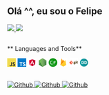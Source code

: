 ## Olá ^^, eu sou o Felipe

 <div>
 <a href="https://github.com/Ephiljp">
  <img height="180em" style="max-width:50%" src="https://github-readme-stats.vercel.app/api?username=Ephiljp&show_icons=true&theme=dark&include_all_commits=true&count_private=true"/>
  <img height="180em" src="https://github-readme-stats.vercel.app/api/top-langs/?username=Ephiljp&layout=compact&langs_count=7&theme=dark"/></a>
</div>

##

 ** Languages and Tools**

<code><img height="20" src="https://raw.githubusercontent.com/github/explore/80688e429a7d4ef2fca1e82350fe8e3517d3494d/topics/javascript/javascript.png"></code>
<code><img height="20" src="https://raw.githubusercontent.com/github/explore/80688e429a7d4ef2fca1e82350fe8e3517d3494d/topics/typescript/typescript.png"></code>
<code><img height="20" src="https://raw.githubusercontent.com/github/explore/80688e429a7d4ef2fca1e82350fe8e3517d3494d/topics/angular/angular.png"></code>
<code><img height="20" src="https://raw.githubusercontent.com/github/explore/80688e429a7d4ef2fca1e82350fe8e3517d3494d/topics/nodejs/nodejs.png"></code>
<code><img height="20" src="https://raw.githubusercontent.com/github/explore/80688e429a7d4ef2fca1e82350fe8e3517d3494d/topics/csharp/csharp.png"></code>
<code><img height="20" src="https://raw.githubusercontent.com/github/explore/80688e429a7d4ef2fca1e82350fe8e3517d3494d/topics/firebase/firebase.png"></code>
<code><img height="20" src="https://raw.githubusercontent.com/github/explore/80688e429a7d4ef2fca1e82350fe8e3517d3494d/topics/git/git.png"></code>
<code><img height="20" src="https://raw.githubusercontent.com/github/explore/80688e429a7d4ef2fca1e82350fe8e3517d3494d/topics/arduino/arduino.png"></code>

##
 <a href="https://github.com/Ephiljp">
<img alt="Github"  src="https://img.shields.io/badge/GitHub-%2312100E.svg?style=plastic&logo=github" style="max-width:100%;"> 
</a>

 <a href="https://www.facebook.com/felipe.hideo">
<img alt="Github"  src="https://img.shields.io/badge/Facebook-%2312100E.svg?style=plastic&logo=facebook&logoColor=white" style="max-width:100%;"> 
</a>

 <a href="https://www.instagram.com/felipe_hideo">
<img alt="Github"  src="https://img.shields.io/badge/Instagram-%2312100E.svg?style=plastic&logo=instagram&logoColor=white" style="max-width:100%;"> 
</a>
<!--
**Ephiljp/Ephiljp** is a ✨ _special_ ✨ repository because its `README.md` (this file) appears on your GitHub profile.
Here are some ideas to get you started:

- 🔭 I’m currently working on ...
- 🌱 I’m currently learning ...
- 👯 I’m looking to collaborate on ...
- 🤔 I’m looking for help with ...
- 💬 Ask me about ...
- 📫 How to reach me: ...
- 😄 Pronouns: ...
- ⚡ Fun fact: ...
-->


